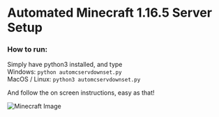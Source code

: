 # Automated Minecraft 1.16.5 Server Setup


### How to run:
Simply have python3 installed, and type <br> 
Windows: `python automcservdownset.py` <br>
MacOS / Linux: `python3 automcservdownset.py` <br>

And follow the on screen instructions, easy as that!



![Minecraft Image]('https://static.wikia.nocookie.net/minecraft/images/f/fe/GrassNew.png/revision/latest/top-crop/width/300/height/300?cb=20190903234415')
